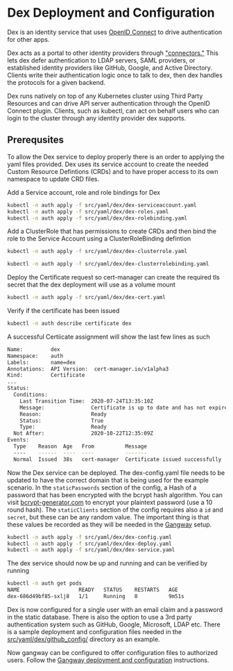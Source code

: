 # Dex Deployment and Configuration

Dex is an identity service that uses [OpenID Connect](https://openid.net/connect/) to drive authentication for other apps.

Dex acts as a portal to other identity providers through ["connectors."](https://github.com/dexidp/dex#connectors) This lets dex defer authentication to LDAP servers, SAML providers, or established identity providers like GitHub, Google, and Active Directory. Clients write their authentication logic once to talk to dex, then dex handles the protocols for a given backend.

Dex runs natively on top of any Kubernetes cluster using Third Party Resources and can drive API server authentication through the OpenID Connect plugin. Clients, such as kubectl, can act on behalf users who can login to the cluster through any identity provider dex supports.

## Prerequsites

To allow the Dex service to deploy properly there is an order to applying the yaml files provided. Dex uses its service account to create the needed Custom Resource Defintions (CRDs) and to have proper access to its own namespace to update CRD files.

Add a Service account, role and role bindings for Dex

```bash
kubectl -n auth apply -f src/yaml/dex/dex-serviceaccount.yaml
kubectl -n auth apply -f src/yaml/dex/dex-roles.yaml
kubectl -n auth apply -f src/yaml/dex/dex-rolebinding.yaml
```

Add a ClusterRole that has permissions to create CRDs and then bind the role to the Service Account using a ClusterRoleBinding defintion

```bash
kubectl -n auth apply -f src/yaml/dex/dex-clusterrole.yaml

kubectl -n auth apply -f src/yaml/dex/dex-clusterrolebinding.yaml
```

Deploy the Certificate request so cert-manager can create the required tls secret that the dex deployment will use as a volume mount

```bash
kubectl -n auth apply -f src/yaml/dex/dex-cert.yaml
```

Verify if the certificate has been issued

```bash
kubectl -n auth describe certificate dex
```

A successful Certiicate assignment will show the last few lines as such

```bash
Name:         dex
Namespace:    auth
Labels:       name=dex
Annotations:  API Version:  cert-manager.io/v1alpha3
Kind:         Certificate
...
Status:
  Conditions:
    Last Transition Time:  2020-07-24T13:35:10Z
    Message:               Certificate is up to date and has not expired
    Reason:                Ready
    Status:                True
    Type:                  Ready
  Not After:               2020-10-22T12:35:09Z
Events:
  Type    Reason  Age   From          Message
  ----    ------  ----  ----          -------
  Normal  Issued  38s   cert-manager  Certificate issued successfully
```

Now the Dex service can be deployed. The dex-config.yaml file needs to be updated to have the correct domain that is being used for the example scenario. In the `staticPasswords` section of the config, a Hash of a password that has been encrypted with the bcrypt hash algorithm. You can visit [bcrypt-generator.com](https://bcrypt-generator.com/) to encrypt your plaintext password (use a 10 round hash). The `staticClients` section of the config requires also a `id` and `secret`, but these can be any random value. The important thing is that these values be recorded as they will be needed in the [Gangway](../../docs/gangway/README.md) setup.

```bash
kubectl -n auth apply -f src/yaml/dex/dex-config.yaml
kubectl -n auth apply -f src/yaml/dex/dex-deploy.yaml
kubectl -n auth apply -f src/yaml/dex/dex-service.yaml
```

The dex service should now be up and running and can be verified by running

```bash
kubectl -n auth get pods
NAME                   READY   STATUS    RESTARTS   AGE
dex-686d49bf85-sxlj8   1/1     Running   0          9m51s
```

Dex is now configured for a single user with an email claim and a password in the static database. There is also the option to use a 3rd party authentication system such as GitHub, Google, Microsoft, LDAP etc. There is a sample deployment and configuration files needed in the [src/yaml/dex/github_config/](../..src/yaml/dex/github_config/) directory as an example.

Now gangway can be configured to offer configuration files to authorized users. Follow the [Gangway deployment and configuration](../../docs/gangway/README.md) instructions.
